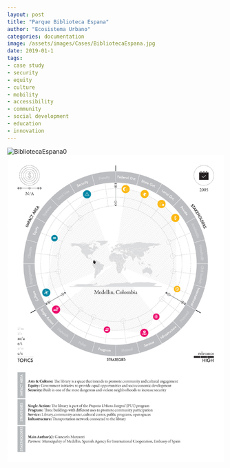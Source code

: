 ```yaml
---
layout: post
title: "Parque Biblioteca Espana"
author: "Ecosistema Urbano"
categories: documentation
image: /assets/images/Cases/BibliotecaEspana.jpg
date: 2019-01-1
tags:
- case study
- security
- equity
- culture
- mobility
- accessibility
- community
- social development
- education
- innovation
---
```


![BibliotecaEspana0](/assets/images/Cases/BibliotecaEspana0.jpg)
![BibliotecaEspana1](/assets/images/Cases/BibliotecaEspana1.jpg)
